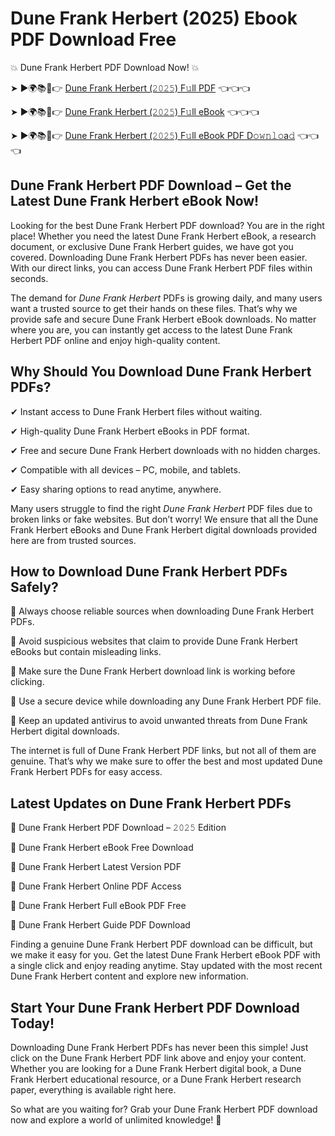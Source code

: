 # Dune Frank Herbert (2025) Ebook PDF Download Free

💥 Dune Frank Herbert PDF Download Now! 💥

➤ ►🌍📚📱👉 [Dune Frank Herbert (𝟸𝟶𝟸𝟻) F𝚞ll PDF](https://getpdf.xyz/dune-frank-herbert) 👈👈👈


➤ ►🌍📚📱👉 [Dune Frank Herbert (𝟸𝟶𝟸𝟻) F𝚞ll eBook](https://getpdf.xyz/dune-frank-herbert) 👈👈👈


➤ ►🌍📚📱👉 [Dune Frank Herbert (𝟸𝟶𝟸𝟻) F𝚞ll eBook PDF D𝚘𝚠𝚗𝚕𝚘a𝚍](https://getpdf.xyz/dune-frank-herbert) 👈👈👈


## Dune Frank Herbert PDF Download – Get the Latest Dune Frank Herbert eBook Now!

Looking for the best Dune Frank Herbert PDF download? You are in the right place! Whether you need the latest Dune Frank Herbert eBook, a research document, or exclusive Dune Frank Herbert guides, we have got you covered. Downloading Dune Frank Herbert PDFs has never been easier. With our direct links, you can access Dune Frank Herbert PDF files within seconds.

The demand for *Dune Frank Herbert* PDFs is growing daily, and many users want a trusted source to get their hands on these files. That’s why we provide safe and secure Dune Frank Herbert eBook downloads. No matter where you are, you can instantly get access to the latest Dune Frank Herbert PDF online and enjoy high-quality content.

## Why Should You Download Dune Frank Herbert PDFs?

✔ Instant access to Dune Frank Herbert files without waiting.

✔ High-quality Dune Frank Herbert eBooks in PDF format.

✔ Free and secure Dune Frank Herbert downloads with no hidden charges.

✔ Compatible with all devices – PC, mobile, and tablets.

✔ Easy sharing options to read anytime, anywhere.

Many users struggle to find the right *Dune Frank Herbert* PDF files due to broken links or fake websites. But don’t worry! We ensure that all the Dune Frank Herbert eBooks and Dune Frank Herbert digital downloads provided here are from trusted sources.

## How to Download Dune Frank Herbert PDFs Safely?

📌 Always choose reliable sources when downloading Dune Frank Herbert PDFs.

📌 Avoid suspicious websites that claim to provide Dune Frank Herbert eBooks but contain misleading links.

📌 Make sure the Dune Frank Herbert download link is working before clicking.

📌 Use a secure device while downloading any Dune Frank Herbert PDF file.

📌 Keep an updated antivirus to avoid unwanted threats from Dune Frank Herbert digital downloads.

The internet is full of Dune Frank Herbert PDF links, but not all of them are genuine. That’s why we make sure to offer the best and most updated Dune Frank Herbert PDFs for easy access.

## Latest Updates on Dune Frank Herbert PDFs

🔹 Dune Frank Herbert PDF Download – 𝟸𝟶𝟸𝟻 Edition

🔹 Dune Frank Herbert eBook Free Download

🔹 Dune Frank Herbert Latest Version PDF

🔹 Dune Frank Herbert Online PDF Access

🔹 Dune Frank Herbert Full eBook PDF Free

🔹 Dune Frank Herbert Guide PDF Download

Finding a genuine Dune Frank Herbert PDF download can be difficult, but we make it easy for you. Get the latest Dune Frank Herbert eBook PDF with a single click and enjoy reading anytime. Stay updated with the most recent Dune Frank Herbert content and explore new information.

## Start Your Dune Frank Herbert PDF Download Today!

Downloading Dune Frank Herbert PDFs has never been this simple! Just click on the Dune Frank Herbert PDF link above and enjoy your content. Whether you are looking for a Dune Frank Herbert digital book, a Dune Frank Herbert educational resource, or a Dune Frank Herbert research paper, everything is available right here.

So what are you waiting for? Grab your Dune Frank Herbert PDF download now and explore a world of unlimited knowledge! 🚀